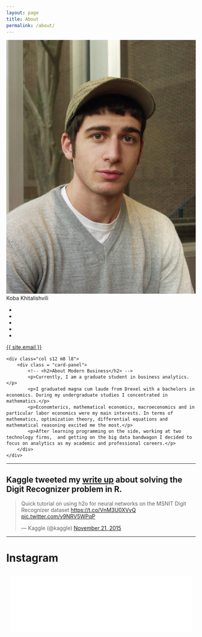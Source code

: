 ```yaml
---
layout: page
title: About
permalink: /about/
---
```


<div class="row">
	<div class="col s12 m4 l4">
	  <div class="card">
	    <div class="card-image">
	      <img src="/img/about.jpg">
	      <span class="card-title strokeme">Koba Khitalishvili</span>
	    </div>
	    <div class="card-content">
			<ul class="unstyled list-inline center">
			    <li>
			        <a href="https://www.facebook.com/cobra.khitalishvili" target="_blank"><i class="fa fa-facebook-square fa-2x"></i></a>
			    </li>
			    <li>
			        <a href="https://www.linkedin.com/in/kobakhit/" target="_blank"><i class="fa fa-linkedin-square fa-2x"></i></a>
			    </li>
			    <li>
			        <a href="https://plus.google.com/u/0/102338506491711479673/about" target="_blank"><i class="fa fa-google-plus-square fa-2x"></i></a>
			    </li>
			    <li>
			        <a href="https://github.com/KobaKhit"><i class="fa fa-github fa-2x" target="_blank"></i></a>
			    </li>
			    <li>
			        <a href="https://instagram.com/dostre"><i class="fa fa-instagram fa-2x" target="_blank"></i></a>
			    </li>
			    <!-- <li>
			        <a href="http://vk.com/id5413481"><i class="fa fa-vk fa-2x" target="_blank"></i></a>
			    </li> -->
			</ul>
	    </div>
	    <div class="card-action center">
	      <a href="mailto:{{ site.email }}">{{ site.email }}</a>
	    </div>
	  </div>
	</div>

	<div class="col s12 m8 l8">
		<div class = "card-panel">
			<!-- <h2>About Modern Business</h2> -->
	        <p>Currently, I am a graduate student in business analytics.</p>
	        <p>I graduated magna cum laude from Drexel with a bachelors in economics. During my undergraduate studies I concentrated in mathematics.</p>
	        <p>Economterics, mathematical economics, macroeconomics and in particular labor economics were my main interests. In terms of mathematics, optimization theory, differential equations and mathematical reasoning excited me the most.</p>
	        <p>After learning programming on the side, working at two technology firms,  and getting on the big data bandwagon I decided to focus on analytics as my academic and professional careers.</p>
	    </div>
	</div>
</div>

<hr>

<h2>Kaggle tweeted my <a href="https://www.kaggle.com/kobakhit/digit-recognizer/digital-recognizer-in-r" target = "_blank">write up</a> about solving the Digit Recognizer problem in R.</h2>

<blockquote class="twitter-tweet tw-align-center" data-lang="en"><p lang="en" dir="ltr">Quick tutorial on using h2o for neural networks on the MSNIT Digit Recognizer dataset <a href="https://t.co/VnM3U0XVvQ">https://t.co/VnM3U0XVvQ</a> <a href="https://t.co/y9NRV5WPqP">pic.twitter.com/y9NRV5WPqP</a></p>&mdash; Kaggle (@kaggle) <a href="https://twitter.com/kaggle/status/668177223443226624">November 21, 2015</a></blockquote>
<script async src="//platform.twitter.com/widgets.js" charset="utf-8"></script>

<hr>

</div>
</div comment = "container end. After this full width page">

<h1 class = "center">Instagram</h1>

<div  style='padding:10px'>
    <script src="//instansive.com/widget/js/instansive.js"></script><iframe src="//instansive.com/widgets/ae59f1d1ab970282e4227e6c3376cfe550bb12de.html" id="instansive_ae59f1d1ab" name="instansive_ae59f1d1ab"  scrolling="no" allowtransparency="true" class="instansive-widget" style="width: 100%; border: 0; overflow: hidden;"></iframe>
</div>